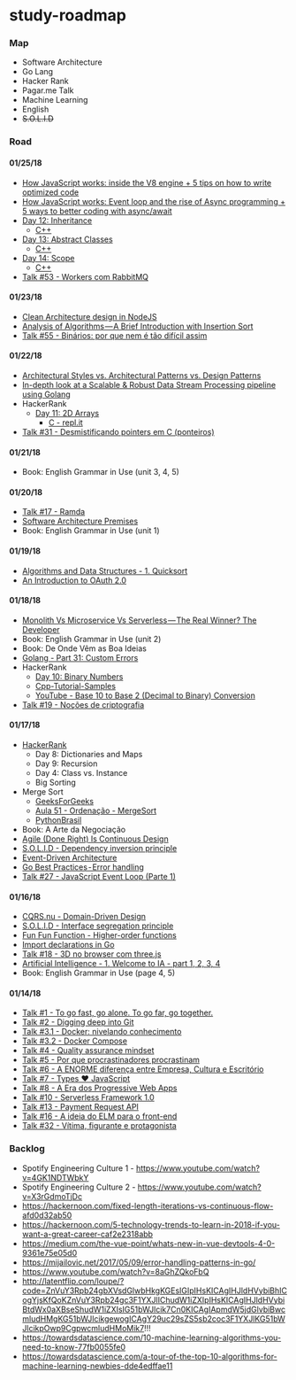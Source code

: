 # study-roadmap

### Map

* Software Architecture
* Go Lang
* Hacker Rank
* Pagar.me Talk
* Machine Learning
* English
* ~~S.O.L.I.D~~

### Road

#### 01/25/18

* [How JavaScript works: inside the V8 engine + 5 tips on how to write optimized code](https://blog.sessionstack.com/how-javascript-works-inside-the-v8-engine-5-tips-on-how-to-write-optimized-code-ac089e62b12e)
* [How JavaScript works: Event loop and the rise of Async programming + 5 ways to better coding with async/await](https://blog.sessionstack.com/how-javascript-works-event-loop-and-the-rise-of-async-programming-5-ways-to-better-coding-with-2f077c4438b5)
* [Day 12: Inheritance](https://www.hackerrank.com/challenges/30-inheritance/problem)
  * [C++](https://www.hackerrank.com/challenges/30-inheritance/submissions/code/64161843)
* [Day 13: Abstract Classes](https://www.hackerrank.com/challenges/30-abstract-classes/problem)
  * [C++](https://www.hackerrank.com/rest/contests/master/challenges/30-abstract-classes/hackers/guilhermegm/download_solution)
* [Day 14: Scope](https://www.hackerrank.com/challenges/30-scope/problem)
  * [C++](https://www.hackerrank.com/rest/contests/master/challenges/30-scope/hackers/guilhermegm/download_solution)
* [Talk #53 - Workers com RabbitMQ](https://www.youtube.com/watch?v=p4cevymrEq0)

#### 01/23/18

* [Clean Architecture design in NodeJS](https://solidgeargroup.com/clean-architecture-in-nodejs)
* [Analysis of Algorithms — A Brief Introduction with Insertion Sort](https://markim.io/analysis-of-algorithms-a-brief-introduction-with-insertion-sort-31465a3dbd55)
* [Talk #55 - Binários: por que nem é tão difícil assim](https://www.youtube.com/watch?v=SNnO1ki2t78)

#### 01/22/18

* [Architectural Styles vs. Architectural Patterns vs. Design Patterns](https://herbertograca.com/2017/07/28/architectural-styles-vs-architectural-patterns-vs-design-patterns/)
* [In-depth look at a Scalable & Robust Data Stream Processing pipeline using Golang](https://medium.com/@magicpineng/in-depth-look-at-a-scalable-robust-data-stream-processing-pipeline-using-golang-processing-500k-9e68310a0675)
* HackerRank
  * [Day 11: 2D Arrays](https://www.hackerrank.com/rest/contests/master/challenges/30-2d-arrays/hackers/guilhermegm/download_solution)
    * [C - repl.it](https://repl.it/@GuilhermeGM/DeliciousVirtuousLonghorn)
* [Talk #31 - Desmistificando pointers em C (ponteiros)](https://www.youtube.com/watch?v=Agm01m4s3wo)

#### 01/21/18

* Book: English Grammar in Use (unit 3, 4, 5)

#### 01/20/18

* [Talk #17 - Ramda](https://www.youtube.com/watch?v=gHm12Ov1k0Q)
* [Software Architecture Premises](https://herbertograca.com/2017/07/05/software-architecture-premises/)
* Book: English Grammar in Use (unit 1)

#### 01/19/18

* [Algorithms and Data Structures - 1. Quicksort](https://www.youtube.com/watch?v=5M5A7qPWk84)
* [An Introduction to OAuth 2.0](https://medium.com/@technospace/an-introduction-to-oauth-2-0-4c71b5fb19ff)

#### 01/18/18

* [Monolith Vs Microservice Vs Serverless — The Real Winner? The Developer](https://hackernoon.com/monolith-vs-microservice-vs-serverless-the-real-winner-the-developer-8aae6042fb48)
* Book: English Grammar in Use (unit 2)
* Book: De Onde Vêm as Boa Ideias
* [Golang - Part 31: Custom Errors](https://golangbot.com/custom-errors/)
* HackerRank
  * [Day 10: Binary Numbers](https://www.hackerrank.com/rest/contests/master/challenges/30-binary-numbers/hackers/guilhermegm/download_solution)
  * [Cpp-Tutorial-Samples](https://github.com/sinairv/Cpp-Tutorial-Samples)
  * [YouTube - Base 10 to Base 2 (Decimal to Binary) Conversion](https://www.youtube.com/watch?v=Q2UgMYwWiO4)
* [Talk #19 - Noções de criptografia](https://www.youtube.com/watch?v=C7oK-Y1JlCs)

#### 01/17/18

* [HackerRank](https://www.hackerrank.com)
  * Day 8: Dictionaries and Maps
  * Day 9: Recursion
  * Day 4: Class vs. Instance
  * Big Sorting
* Merge Sort
  * [GeeksForGeeks](https://www.geeksforgeeks.org/merge-sort/)
  * [Aula 51 - Ordenação - MergeSort](https://www.youtube.com/watch?v=RZbg5oT5Fgw)
  * [PythonBrasil](https://wiki.python.org.br/MergeSort)
* Book: A Arte da Negociação
* [Agile (Done Right) Is Continuous Design](https://hackernoon.com/agile-done-right-is-continuous-design-f85e24733654)
* [S.O.L.I.D - Dependency inversion principle](https://medium.com/@cramirez92/s-o-l-i-d-the-first-5-priciples-of-object-oriented-design-with-javascript-790f6ac9b9fa)
* [Event-Driven Architecture](https://herbertograca.com/2017/10/05/event-driven-architecture/)
* [Go Best Practices - Error handling](https://medium.com/@sebdah/go-best-practices-error-handling-2d15e1f0c5ee)
* [Talk #27 - JavaScript Event Loop (Parte 1)](https://www.youtube.com/watch?v=va8-xdxTywU)

#### 01/16/18

* [CQRS.nu - Domain-Driven Design](http://cqrs.nu/Faq)
* [S.O.L.I.D - Interface segregation principle](https://medium.com/@cramirez92/s-o-l-i-d-the-first-5-priciples-of-object-oriented-design-with-javascript-790f6ac9b9fa)
* [Fun Fun Function - Higher-order functions](https://www.youtube.com/watch?v=BMUiFMZr7vk)
* [Import declarations in Go](https://medium.com/golangspec/import-declarations-in-go-8de0fd3ae8ff)
* [Talk #18 - 3D no browser com three.js](https://www.youtube.com/watch?v=v6TIovho9ho)
* [Artificial Intelligence - 1. Welcome to IA - part 1, 2, 3, 4](https://br.udacity.com/course/intro-to-artificial-intelligence--cs271)
* Book: English Grammar in Use (page 4, 5)

#### 01/14/18

* [Talk #1 - To go fast, go alone. To go far, go together.](https://www.youtube.com/watch?v=IHc3Xu_wxsM)
* [Talk #2 - Digging deep into Git](https://www.youtube.com/watch?v=H2j7e81J798)
* [Talk #3.1 - Docker: nivelando conhecimento](https://www.youtube.com/watch?v=hCMcQfGb4cA)
* [Talk #3.2 - Docker Compose](https://www.youtube.com/watch?v=kHqxQaxitZk)
* [Talk #4 - Quality assurance mindset](https://www.youtube.com/watch?v=BFTAryFSNr0)
* [Talk #5 - Por que procrastinadores procrastinam](https://www.youtube.com/watch?v=tMuU6fViaS8)
* [Talk #6 - A ENORME diferença entre Empresa, Cultura e Escritório](https://www.youtube.com/watch?v=YK6Dhyk3rik)
* [Talk #7 - Types ❤️ JavaScript](https://www.youtube.com/watch?v=U-TG7iEZzVI)
* [Talk #8 - A Era dos Progressive Web Apps](https://www.youtube.com/watch?v=AOWtO51pmHo)
* [Talk #10 - Serverless Framework 1.0](https://www.youtube.com/watch?v=2oNovfw3V08)
* [Talk #13 - Payment Request API](https://www.youtube.com/watch?v=kD0j2BwgF7c)
* [Talk #16 - A ideia do ELM para o front-end](https://www.youtube.com/watch?v=obdgL5zOjxg)
* [Talk #32 - Vítima, figurante e protagonista](https://www.youtube.com/watch?v=va8-xdxTywU)

### Backlog
* Spotify Engineering Culture 1 - https://www.youtube.com/watch?v=4GK1NDTWbkY
* Spotify Engineering Culture 2 - https://www.youtube.com/watch?v=X3rGdmoTjDc
* https://hackernoon.com/fixed-length-iterations-vs-continuous-flow-afd0d32ab50
* https://hackernoon.com/5-technology-trends-to-learn-in-2018-if-you-want-a-great-career-caf2e2318abb
* https://medium.com/the-vue-point/whats-new-in-vue-devtools-4-0-9361e75e05d0
* https://mijailovic.net/2017/05/09/error-handling-patterns-in-go/
* https://www.youtube.com/watch?v=8aGhZQkoFbQ
* http://latentflip.com/loupe/?code=ZnVuY3Rpb24gbXVsdGlwbHkgKGEsIGIpIHsKICAgIHJldHVybiBhICogYjsKfQoKZnVuY3Rpb24gc3F1YXJlIChudW1iZXIpIHsKICAgIHJldHVybiBtdWx0aXBseShudW1iZXIsIG51bWJlcik7Cn0KICAgIApmdW5jdGlvbiBwcmludHMgKG51bWJlcikgewogICAgY29uc29sZS5sb2coc3F1YXJlKG51bWJlcikpOwp9CgpwcmludHMoMik7!!!
* https://towardsdatascience.com/10-machine-learning-algorithms-you-need-to-know-77fb0055fe0
* https://towardsdatascience.com/a-tour-of-the-top-10-algorithms-for-machine-learning-newbies-dde4edffae11

